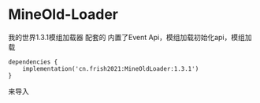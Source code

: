 # MineOld-Loader
我的世界1.3.1模组加载器 配套的
内置了Event Api，模组加载初始化api，模组加载
```Gradle
dependencies {
    implementation('cn.frish2021:MineOldLoader:1.3.1')
}
```
来导入
